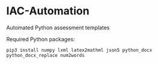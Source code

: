 # IAC-Automation
Automated Python assessment templates

Required Python packages:
```
pip3 install numpy lxml latex2mathml json5 python_docx python_docx_replace num2words
```
